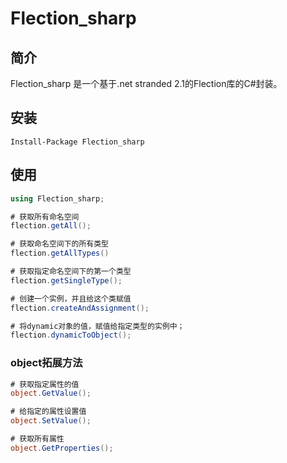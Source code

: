 # Flection_sharp

## 简介

Flection_sharp 是一个基于.net stranded 2.1的Flection库的C#封装。

## 安装

```
Install-Package Flection_sharp
```

## 使用

```cs
using Flection_sharp;

# 获取所有命名空间
flection.getAll();

# 获取命名空间下的所有类型
flection.getAllTypes()

# 获取指定命名空间下的第一个类型
flection.getSingleType();

# 创建一个实例，并且给这个类赋值
flection.createAndAssignment();

# 将dynamic对象的值，赋值给指定类型的实例中；
flection.dynamicToObject();
```

### object拓展方法

```cs
# 获取指定属性的值
object.GetValue();

# 给指定的属性设置值
object.SetValue();

# 获取所有属性
object.GetProperties();
```